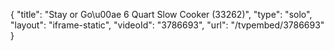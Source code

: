 {
    "title": "Stay or Go\u00ae 6 Quart Slow Cooker (33262)",
    "type": "solo",
    "layout": "iframe-static",
    "videoId": "3786693",
    "url": "\/tvpembed\/3786693"
}
